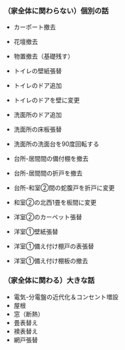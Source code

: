 ### （家全体に関わらない）個別の話

- カーポート撤去
- 花壇撤去

- 物置撤去（基礎残す）

- トイレの壁紙張替
- トイレのドア追加
- トイレのドアを壁に変更

- 洗面所のドア追加
- 洗面所の床板張替
- 洗面所の洗面台を90度回転する

- 台所-居間間の備付棚を撤去
- 台所-居間間の折戸を撤去
- 台所-和室②間の蛇腹戸を折戸に変更

- 和室②の北西1畳を板間に変更

- 洋室②のカーペット張替

- 洋室①壁紙張替
- 洋室①備え付け棚戸の表張替
- 洋室①備え付け棚板の撤去

### （家全体に関わる）大きな話

- 電気-分電盤の近代化＆コンセント増設
- 屋根
- 窓（断熱）
- 畳表替え
- 襖表替え
- 網戸張替
